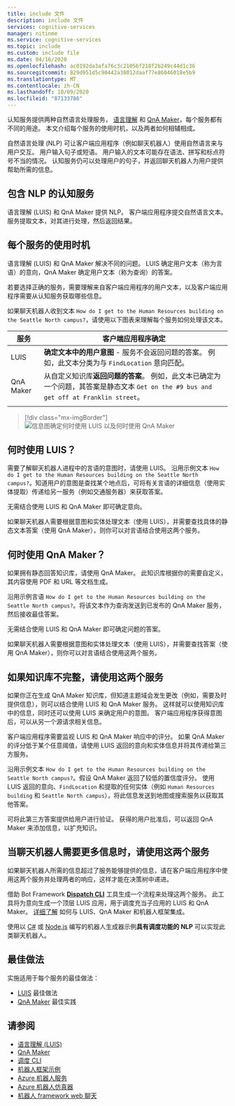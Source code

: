 ```yaml
---
title: include 文件
description: include 文件
services: cognitive-services
manager: nitinme
ms.service: cognitive-services
ms.topic: include
ms.custom: include file
ms.date: 04/16/2020
ms.openlocfilehash: ac0192da3afa76c3c21056f218f2b249c44d1c36
ms.sourcegitcommit: 829d951d5c90442a38012daaf77e86046018e5b9
ms.translationtype: MT
ms.contentlocale: zh-CN
ms.lasthandoff: 10/09/2020
ms.locfileid: "87133786"
---
```

认知服务提供两种自然语言处理服务， [语言理解](../luis/what-is-luis.md) 和 [QnA Maker](../qnamaker/overview/overview.md)，每个服务都有不同的用途。 本文介绍每个服务的使用时机，以及两者如何相辅相成。

自然语言处理 (NLP) 可让客户端应用程序（例如聊天机器人）使用自然语言来与用户交互。 用户输入句子或短语。 用户输入的文本可能存在语法、拼写和标点符号不当的情况。 认知服务仍可以处理用户的句子，并返回聊天机器人为用户提供帮助所需的信息。

## <a name="cognitive-services-with-nlp"></a>包含 NLP 的认知服务

语言理解 (LUIS) 和 QnA Maker 提供 NLP。 客户端应用程序提交自然语言文本。 服务提取文本，对其进行处理，然后返回结果。

## <a name="when-to-use-each-service"></a>每个服务的使用时机

语言理解 (LUIS) 和 QnA Maker 解决不同的问题。 LUIS 确定用户文本（称为言语）的意向，QnA Maker 确定用户文本（称为查询）的答案。

若要选择正确的服务，需要理解来自客户端应用程序的用户文本，以及客户端应用程序需要从认知服务获取哪些信息。

如果聊天机器人收到文本 `How do I get to the Human Resources building on the Seattle North campus?`，请使用以下图表来理解每个服务如何处理该文本。

|服务|客户端应用程序确定|
|--|--|
|LUIS|**确定文本中的用户意图** - 服务不会返回问题的答案。 例如，此文本分类为与 `FindLocation` 意向匹配。<br>|
|QnA Maker|从自定义知识库**返回问题的答案**。 例如，此文本已确定为一个问题，其答案是静态文本 `Get on the #9 bus and get off at Franklin street`。|
|||

> [!div class="mx-imgBorder"]
> ![信息图确定何时使用 LUIS 以及何时使用 QnA Maker](./luis-qna-maker-together-decision.png)

## <a name="when-do-you-use-luis"></a>何时使用 LUIS？

需要了解聊天机器人进程中的言语的意图时，请使用 LUIS。 沿用示例文本 `How do I get to the Human Resources building on the Seattle North campus?`。知道用户的意图是查找某个地点后，可将有关言语的详细信息（使用实体提取）传递给另一服务（例如交通服务器）来获取答案。

无需结合使用 LUIS 和 QnA Maker 即可确定意向。

如果聊天机器人需要根据意图和实体处理文本（使用 LUIS），并需要查找具体的静态文本答案（使用 QnA Maker），则你可以对言语结合使用这两个服务。

## <a name="when-do-you-use-qna-maker"></a>何时使用 QnA Maker？

如果拥有静态回答知识库，请使用 QnA Maker。 此知识库根据你的需要自定义，其内容使用 PDF 和 URL 等文档生成。

沿用示例言语 `How do I get to the Human Resources building on the Seattle North campus?`。将该文本作为查询发送到已发布的 QnA Maker 服务，然后接收最佳答案。

无需结合使用 LUIS 和 QnA Maker 即可确定问题的答案。

如果聊天机器人需要根据意图和实体处理文本（使用 LUIS），并需要查找答案（使用 QnA Maker），则你可以对言语结合使用这两个服务。

## <a name="use-both-services-when-your-knowledge-base-is-incomplete"></a>如果知识库不完整，请使用这两个服务

如果你正在生成 QnA Maker 知识库，但知道主题域会发生更改（例如，需要及时提供信息），则可以结合使用 LUIS 和 QnA Maker 服务。 这样就可以使用知识库中的信息，同时还可以使用 LUIS 来确定用户的意图。 客户端应用程序获得意图后，可以从另一个源请求相关信息。

客户端应用程序需要监视 LUIS 和 QnA Maker 响应中的评分。 如果 QnA Maker 的评分低于某个任意阈值，请使用 LUIS 返回的意向和实体信息并将其传递给第三方服务。

沿用示例文本 `How do I get to the Human Resources building on the Seattle North campus?`。假设 QnA Maker 返回了较低的置信度评分。 使用 LUIS 返回的意向、`FindLocation` 和提取的任何实体（例如 `Human Resources building` 和 `Seattle North campus`），将此信息发送到地图或搜索服务以获取其他答案。

可将此第三方答案提供给用户进行验证。 获得的用户批准后，可以返回 QnA Maker 来添加信息，以扩充知识。

## <a name="use-both-services-when-your-chat-bot-needs-more-information"></a>当聊天机器人需要更多信息时，请使用这两个服务

如果聊天机器人所需的信息超过了服务能够提供的信息，请在客户端应用程序中使用这两个服务并处理两者的响应，这样才能在决策树中递进。

借助 Bot Framework **[Dispatch CLI](https://github.com/Microsoft/botbuilder-tools/tree/master/packages/Dispatch)** 工具生成一个流程来处理这两个服务。 此工具将为意向生成一个顶层 LUIS 应用，用于调度充当子应用的 LUIS 和 QnA Maker。 [详细了解](https://docs.microsoft.com/azure/bot-service/bot-builder-tutorial-dispatch?view=azure-bot-service-4.0&tabs=cs) 如何与 LUIS、QnA Maker 和机器人框架集成。

使用以 [C#](https://github.com/microsoft/BotBuilder-Samples/tree/master/samples/csharp_dotnetcore/14.nlp-with-dispatch) 或 [Node.js](https://github.com/microsoft/BotBuilder-Samples/tree/master/samples/javascript_nodejs/14.nlp-with-dispatch) 编写的机器人生成器示例**具有调度功能的 NLP** 可以实现此类聊天机器人。

## <a name="best-practices"></a>最佳做法

实施适用于每个服务的最佳做法：

* [LUIS](../luis/luis-concept-best-practices.md) 最佳做法
* [QnA Maker](../qnamaker/concepts/best-practices.md) 最佳实践

## <a name="see-also"></a>请参阅

* [语言理解 (LUIS)](../luis/what-is-luis.md)
* [QnA Maker](../qnamaker/overview/overview.md)
* [调度 CLI](https://github.com/Microsoft/botbuilder-tools/tree/master/packages/Dispatch)
* [机器人框架示例](https://github.com/Microsoft/BotBuilder-Samples)
* [Azure 机器人服务](https://docs.microsoft.com/azure/bot-service/bot-service-overview-introduction?view=azure-bot-service-4.0)
* [Azure 机器人仿真器](https://github.com/Microsoft/BotFramework-Emulator)
* [机器人 framework web 聊天](https://github.com/microsoft/BotFramework-WebChat)